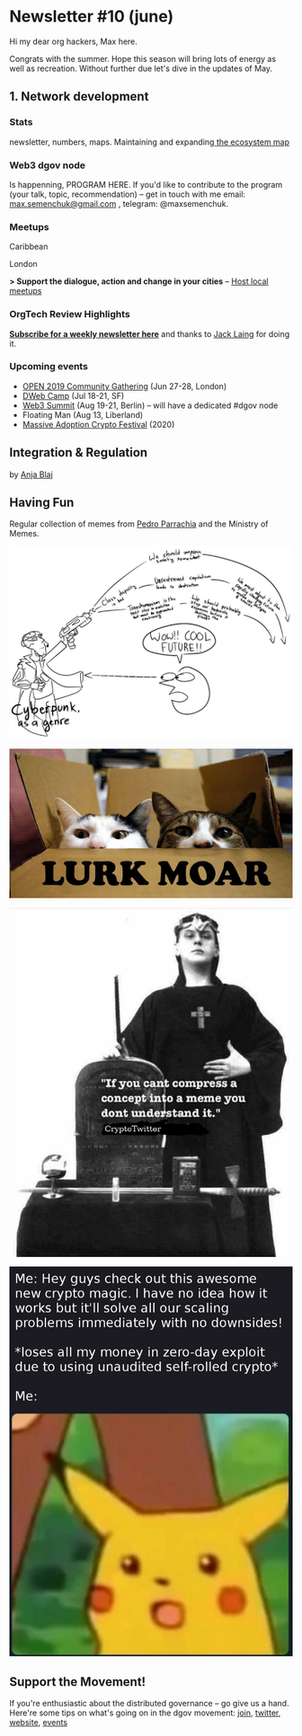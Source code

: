 # Newsletter \#10 \(june\)

Hi my dear org hackers, Max here.

Congrats with the summer. Hope this season will bring lots of energy as well as recreation. Without further due let's dive in the updates of May.

## 1. Network development

### Stats

newsletter, numbers, maps. Maintaining and expanding[ the ecosystem map](https://wiki.dgov.foundation/map-of-the-industry-landscape)

### Web3 dgov node

Is happenning, PROGRAM HERE. If you'd like to contribute to the program \(your talk, topic, recommendation\) – get in touch with me email: max.semenchuk@gmail.com , telegram: @maxsemenchuk.

### Meetups

Caribbean

London

**&gt; Support the dialogue, action and change in your cities** – [Host local meetups](https://forum.dgov.foundation/t/host-local-meetups/42)

### OrgTech Review **Highlights**

[**Subscribe for a weekly newsletter here**](https://orgtech.substack.com/) and thanks to [Jack Laing](https://twitter.com/JackALaing) for doing it.

### Upcoming events

* [OPEN 2019 Community Gathering](https://open.coop/events/open-2019-community-gathering-decentralised-collaboration/) \(Jun 27-28, London\)
* [DWeb Camp](https://dwebcamp.org/) \(Jul 18-21, SF\)
* [Web3 Summit](https://web3summit.com/) \(Aug 19-21, Berlin\) – will have a dedicated \#dgov node
* Floating Man \(Aug 13, Liberland\)
* [Massive Adoption Crypto Festival](https://www.massiveadoption.com/) \(2020\)

## Integration & Regulation



by [Anja Blaj](https://twitter.com/AnjaBlaj)

## Having Fun

Regular collection of memes from [Pedro Parrachia](https://twitter.com/parrachia) and the Ministry of Memes.

![](../.gitbook/assets/image%20%2821%29.png)

![](../.gitbook/assets/image%20%2828%29.png)

![](../.gitbook/assets/image%20%289%29.png)

![](../.gitbook/assets/image%20%2815%29.png)

## Support the Movement!   <a id="DgovCompilation#3October2018-Events"></a>

If you're enthusiastic about the distributed governance – go give us a hand. Here're some tips on what's going on in the dgov movement: [join](https://dgov.foundation/#join), [twitter](https://twitter.com/dgovearth), [website](http://dgov.foundation), [events](../dgov-industry-landscape.md)

